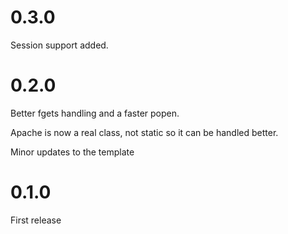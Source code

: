 # 0.3.0

Session support added.

# 0.2.0

Better fgets handling and a faster popen.

Apache is now a real class, not static so it can be handled better.

Minor updates to the template

# 0.1.0

First release
